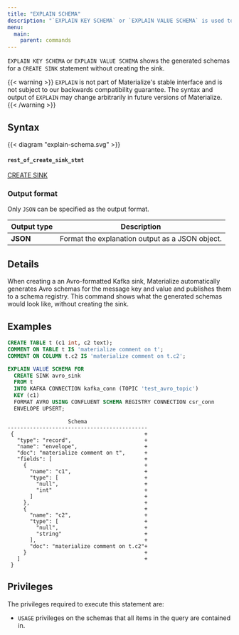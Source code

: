 ```yaml
---
title: "EXPLAIN SCHEMA"
description: "`EXPLAIN KEY SCHEMA` or `EXPLAIN VALUE SCHEMA` is used to see the generated schemas for a `CREATE SINK` statement"
menu:
  main:
    parent: commands
---
```


`EXPLAIN KEY SCHEMA` or `EXPLAIN VALUE SCHEMA` shows the generated schemas for a `CREATE SINK` statement without creating the sink.

{{< warning >}}
`EXPLAIN` is not part of Materialize's stable interface and is not subject to
our backwards compatibility guarantee. The syntax and output of `EXPLAIN` may
change arbitrarily in future versions of Materialize.
{{< /warning >}}

## Syntax

{{< diagram "explain-schema.svg" >}}

#### `rest_of_create_sink_stmt`
[CREATE SINK](/sql/create-sink/)

### Output format

Only `JSON` can be specified as the output format.

Output type | Description
------|-----
**JSON** | Format the explanation output as a JSON object.

## Details
When creating a an Avro-formatted Kafka sink, Materialize automatically generates Avro schemas for the message key and value and publishes them to a schema registry.
This command shows what the generated schemas would look like, without creating the sink.

## Examples

```sql
CREATE TABLE t (c1 int, c2 text);
COMMENT ON TABLE t IS 'materialize comment on t';
COMMENT ON COLUMN t.c2 IS 'materialize comment on t.c2';

EXPLAIN VALUE SCHEMA FOR
  CREATE SINK avro_sink
  FROM t
  INTO KAFKA CONNECTION kafka_conn (TOPIC 'test_avro_topic')
  KEY (c1)
  FORMAT AVRO USING CONFLUENT SCHEMA REGISTRY CONNECTION csr_conn
  ENVELOPE UPSERT;
```

```
                   Schema
--------------------------------------------
 {                                         +
   "type": "record",                       +
   "name": "envelope",                     +
   "doc": "materialize comment on t",      +
   "fields": [                             +
     {                                     +
       "name": "c1",                       +
       "type": [                           +
         "null",                           +
         "int"                             +
       ]                                   +
     },                                    +
     {                                     +
       "name": "c2",                       +
       "type": [                           +
         "null",                           +
         "string"                          +
       ],                                  +
       "doc": "materialize comment on t.c2"+
     }                                     +
   ]                                       +
 }
```

## Privileges

The privileges required to execute this statement are:

- `USAGE` privileges on the schemas that all items in the query are contained in.
